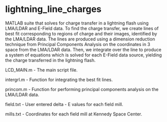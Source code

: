 # lightning_line_charges
MATLAB suite that solves for charge transfer in a lightning flash using LMA/LDAR and E-Field data. To find
the charge transfer, we create lines of best fit corresponding to regions of charge and their
images, identified by the LMA/LDAR data. The lines are produced using a dimension reduction technique
from Principal Components Analysis on the coordinates in 3 space from the LMA/LDAR data. Then, we integrate
over the line to produce a system of equations which is solved for each E-Field data source, yielding 
the charge transferred in the lightning flash. 

LCD_MAIN.m - The main script file.

intergrl.m - Function for integrating the best fit lines.

princom.m  - Function for performing principal components analysis on the LMA/LDAR data.

field.txt  - User entered delta - E values for each field mill.

mills.txt  - Coordinates for each field mill at Kennedy Space Center.
